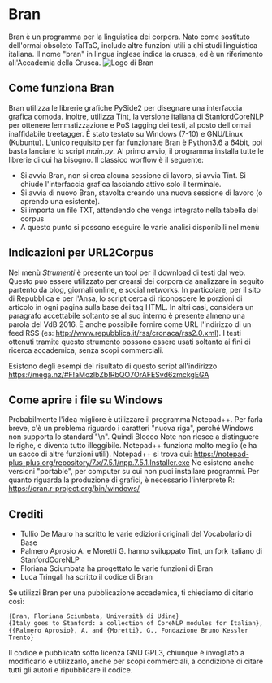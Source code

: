 # Bran
Bran è un programma per la linguistica dei corpora. Nato come sostituto dell'ormai obsoleto TalTaC, include altre funzioni utili a chi studi linguistica italiana.
Il nome "bran" in lingua inglese indica la crusca, ed è un riferimento all'Accademia della Crusca.
![Logo di Bran](https://raw.githubusercontent.com/zorbaproject/VdB-Hacking/master/bran-logo-small.png)

## Come funziona Bran
Bran utilizza le librerie grafiche PySide2 per disegnare una interfaccia grafica comoda. Inoltre, utilizza Tint, la versione italiana di StanfordCoreNLP per ottenere lemmatizzazione e PoS tagging dei testi, al posto dell'ormai inaffidabile treetagger. È stato testato su Windows (7-10) e GNU/Linux (Kubuntu). L'unico requisito per far funzionare Bran è Python3.6 a 64bit, poi basta lanciare lo script *main.py*. Al primo avvio, il programma installa tutte le librerie di cui ha bisogno. Il classico worflow è il seguente: 
- Si avvia Bran, non si crea alcuna sessione di lavoro, si avvia Tint. Si chiude l'interfaccia grafica lasciando attivo solo il terminale. 
- Si avvia di nuovo Bran, stavolta creando una nuova sessione di lavoro (o aprendo una esistente).
- Si importa un file TXT, attendendo che venga integrato nella tabella del corpus
- A questo punto si possono eseguire le varie analisi disponibili nel menù

## Indicazioni per URL2Corpus
Nel menù *Strumenti* è presente un tool per il download di testi dal web. Questo può essere utilizzato per crearsi dei corpora da analizzare in seguito partento da blog, giornali online, e social networks. In particolare, per il sito di Repubblica e per l'Ansa, lo script cerca di riconoscere le porzioni di articolo in ogni pagina sulla base dei tag HTML. In altri casi, considera un paragrafo accettabile soltanto se al suo interno è presente almeno una parola del VdB 2016.
È anche possibile fornire come URL l'indirizzo di un feed RSS (es: http://www.repubblica.it/rss/cronaca/rss2.0.xml).
I testi ottenuti tramite questo strumento possono essere usati soltanto ai fini di ricerca accademica, senza scopi commerciali.

Esistono degli esempi del risultato di questo script all'indirizzo https://mega.nz/#F!aMozlbZb!RbQO7OrAFESvd6zmckgEGA

## Come aprire i file su Windows
Probabilmente l'idea migliore è utilizzare il programma Notepad++. Per farla breve, c'è un problema riguardo i caratteri "nuova riga", perché Windows non supporta lo standard "\n". Quindi Blocco Note non riesce a distinguere le righe, e diventa tutto illeggibile. Notepad++ funziona molto meglio (e ha un sacco di altre funzioni utili).
Notepad++ si trova qui:
https://notepad-plus-plus.org/repository/7.x/7.5.1/npp.7.5.1.Installer.exe
Ne esistono anche versioni "portable", per computer su cui non puoi installare programmi.
Per quanto riguarda la produzione di grafici, è necessario l'interprete R: https://cran.r-project.org/bin/windows/

## Crediti
- Tullio De Mauro ha scritto le varie edizioni originali del Vocabolario di Base
- Palmero Aprosio A. e Moretti G. hanno sviluppato Tint, un fork italiano di StanfordCoreNLP
- Floriana Sciumbata ha progettato le varie funzioni di Bran
- Luca Tringali ha scritto il codice di Bran

Se utilizzi Bran per una pubblicazione accademica, ti chiediamo di citarlo così:
```
{Bran, Floriana Sciumbata, Università di Udine}
{Italy goes to Stanford: a collection of CoreNLP modules for Italian}, {{Palmero Aprosio}, A. and {Moretti}, G., Fondazione Bruno Kessler Trento}
```
Il codice è pubblicato sotto licenza GNU GPL3, chiunque è invogliato a modificarlo e utilizzarlo, anche per scopi commerciali, a condizione di citare tutti gli autori e ripubblicare il codice.

